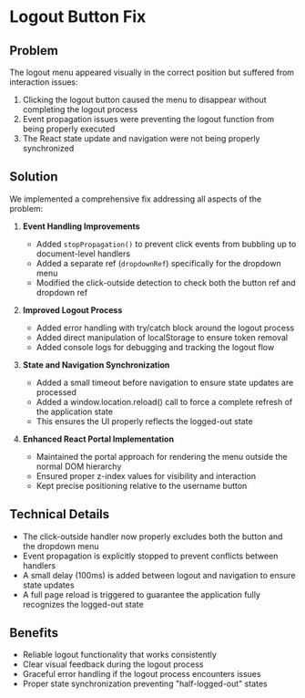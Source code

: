 # Logout Button Fix

## Problem
The logout menu appeared visually in the correct position but suffered from interaction issues:
1. Clicking the logout button caused the menu to disappear without completing the logout process
2. Event propagation issues were preventing the logout function from being properly executed
3. The React state update and navigation were not being properly synchronized

## Solution
We implemented a comprehensive fix addressing all aspects of the problem:

1. **Event Handling Improvements**
   - Added `stopPropagation()` to prevent click events from bubbling up to document-level handlers
   - Added a separate ref (`dropdownRef`) specifically for the dropdown menu
   - Modified the click-outside detection to check both the button ref and dropdown ref

2. **Improved Logout Process**
   - Added error handling with try/catch block around the logout process
   - Added direct manipulation of localStorage to ensure token removal
   - Added console logs for debugging and tracking the logout flow

3. **State and Navigation Synchronization**
   - Added a small timeout before navigation to ensure state updates are processed
   - Added a window.location.reload() call to force a complete refresh of the application state
   - This ensures the UI properly reflects the logged-out state

4. **Enhanced React Portal Implementation**
   - Maintained the portal approach for rendering the menu outside the normal DOM hierarchy
   - Ensured proper z-index values for visibility and interaction
   - Kept precise positioning relative to the username button

## Technical Details
- The click-outside handler now properly excludes both the button and the dropdown menu
- Event propagation is explicitly stopped to prevent conflicts between handlers
- A small delay (100ms) is added between logout and navigation to ensure state updates
- A full page reload is triggered to guarantee the application fully recognizes the logged-out state

## Benefits
- Reliable logout functionality that works consistently
- Clear visual feedback during the logout process
- Graceful error handling if the logout process encounters issues
- Proper state synchronization preventing "half-logged-out" states
